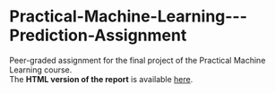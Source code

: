 # Practical-Machine-Learning---Prediction-Assignment
Peer-graded assignment for the final project of the Practical Machine Learning course.  
The **HTML version of the report** is available [here](https://htmlpreview.github.io/?https://github.com/Cippa/Practical-Machine-Learning---Prediction-Assignment/blob/gh-pages/PracticalMachineLearningReport.html). 
